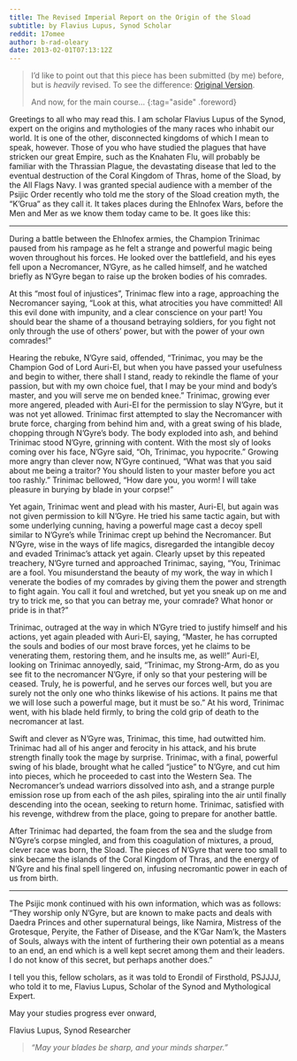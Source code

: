 ```yaml
---
title: The Revised Imperial Report on the Origin of the Sload
subtitle: by Flavius Lupus, Synod Scholar
reddit: 17omee
author: b-rad-oleary
date: 2013-02-01T07:13:12Z
---
```


> I’d like to point out that this piece has been submitted (by me) before, but
> is  *heavily* revised. To see the difference: [Original Version][0].
>
> And now, for the main course…
{:tag="aside" .foreword}

Greetings to all who may read this. I am scholar Flavius Lupus of the Synod,
expert on the origins and mythologies of the many races who inhabit our world.
It is one of the other, disconnected kingdoms of which I mean to speak, however.
Those of you who have studied the plagues that have stricken our great Empire,
such as the Knahaten Flu, will probably be familiar with the Thrassian Plague,
the devastating disease that led to the eventual destruction of the Coral
Kingdom of Thras, home of the Sload, by the All Flags Navy. I was granted
special audience with a member of the Psijic Order recently who told me the
story of the Sload creation myth, the “K’Grua” as they call it. It takes places
during the Ehlnofex Wars, before the Men and Mer as we know them today came to
be. It goes like this:

----

During a battle between the Ehlnofex armies, the Champion Trinimac paused from
his rampage as he felt a strange and powerful magic being woven throughout his
forces. He looked over the battlefield, and his eyes fell upon a Necromancer,
N’Gyre, as he called himself, and he watched briefly as N’Gyre began to raise up
the broken bodies of his comrades.

At this “most foul of injustices”, Trinimac flew into a rage, approaching the
Necromancer saying, “Look at this, what atrocities you have committed! All this
evil done with impunity, and a clear conscience on your part! You should bear
the shame of a thousand betraying soldiers, for you fight not only through the
use of others’ power, but with the power of your own comrades!”

Hearing the rebuke, N’Gyre said, offended, “Trinimac, you may be the Champion
God of Lord Auri-El, but when you have passed your usefulness and begin to
wither, there shall I stand, ready to rekindle the flame of your passion, but
with my own choice fuel, that I may be your mind and body’s master, and you will
serve me on bended knee.” Trinimac, growing ever more angered, pleaded with
Auri-El for the permission to slay N’Gyre, but it was not yet allowed. Trinimac
first attempted to slay the Necromancer with brute force, charging from behind
him and, with a great swing of his blade, chopping through N’Gyre’s body. The
body exploded into ash, and behind Trinimac stood N’Gyre, grinning with content.
With the most sly of looks coming over his face, N’Gyre said, “Oh, Trinimac, you
hypocrite.” Growing more angry than clever now, N’Gyre continued, “What was that
you said about me being a traitor? You should listen to your master before you
act too rashly.” Trinimac bellowed, “How dare you, you worm! I will take
pleasure in burying by blade in your corpse!”

Yet again, Trinimac went and plead with his master, Auri-El, but again was not
given permission to kill N’Gyre. He tried his same tactic again, but with some
underlying cunning, having a powerful mage cast a decoy spell similar to
N’Gyre’s while Trinimac crept up behind the Necromancer. But N’Gyre, wise in the
ways of life magics, disregarded the intangible decoy and evaded Trinimac’s
attack yet again. Clearly upset by this repeated treachery, N’Gyre turned and
approached Trinimac, saying, “You, Trinimac are a fool. You misunderstand the
beauty of my work, the way in which I venerate the bodies of my comrades by
giving them the power and strength to fight again. You call it foul and
wretched, but yet you sneak up on me and try to trick me, so that you can betray
me, your comrade? What honor or pride is in that?”

Trinimac, outraged at the way in which N’Gyre tried to justify himself and his
actions, yet again pleaded with Auri-El, saying, “Master, he has corrupted the
souls and bodies of our most brave forces, yet he claims to be venerating them,
restoring them, and he insults me, as well!” Auri-El, looking on Trinimac
annoyedly, said, “Trinimac, my Strong-Arm, do as you see fit to the necromancer
N’Gyre, if only so that your pestering will be ceased. Truly, he is powerful,
and he serves our forces well, but you are surely not the only one who thinks
likewise of his actions. It pains me that we will lose such a powerful mage, but
it must be so.” At his word, Trinimac went, with his blade held firmly, to bring
the cold grip of death to the necromancer at last.

Swift and clever as N’Gyre was, Trinimac, this time, had outwitted him. Trinimac
had all of his anger and ferocity in his attack, and his brute strength finally
took the mage by surprise. Trinimac, with a final, powerful swing of his blade,
brought what he called “justice” to N’Gyre, and cut him into pieces, which he
proceeded to cast into the Western Sea. The Necromancer’s undead warriors
dissolved into ash, and a strange purple emission rose up from each of the ash
piles, spiraling into the air until finally descending into the ocean, seeking
to return home. Trinimac, satisfied with his revenge, withdrew from the place,
going to prepare for another battle.

After Trinimac had departed, the foam from the sea and the sludge from N’Gyre’s
corpse mingled, and from this coagulation of mixtures, a proud, clever race was
born, the Sload. The pieces of N’Gyre that were too small to sink became the
islands of the Coral Kingdom of Thras, and the energy of N’Gyre and his final
spell lingered on, infusing necromantic power in each of us from birth.

----

The Psijic monk continued with his own information, which was as follows: “They
worship only N’Gyre, but are known to make pacts and deals with Daedra Princes
and other supernatural beings, like Namira, Mistress of the Grotesque, Peryite,
the Father of Disease, and the K’Gar Nam’k, the Masters of Souls, always with
the intent of furthering their own potential as a means to an end, an end which
is a well kept secret among them and their leaders. I do not know of this
secret, but perhaps another does.”

I tell you this, fellow scholars, as it was told to Erondil of Firsthold,
PSJJJJ, who told it to me, Flavius Lupus, Scholar of the Synod and Mythological
Expert.

May your studies progress ever onward,

Flavius Lupus, Synod Researcher

> *“May your blades be sharp, and your minds sharper.”*

[0]: https://www.reddit.com/r/teslore/comments/106hb1/imperial_report_on_the_origin_of_the_sload/
